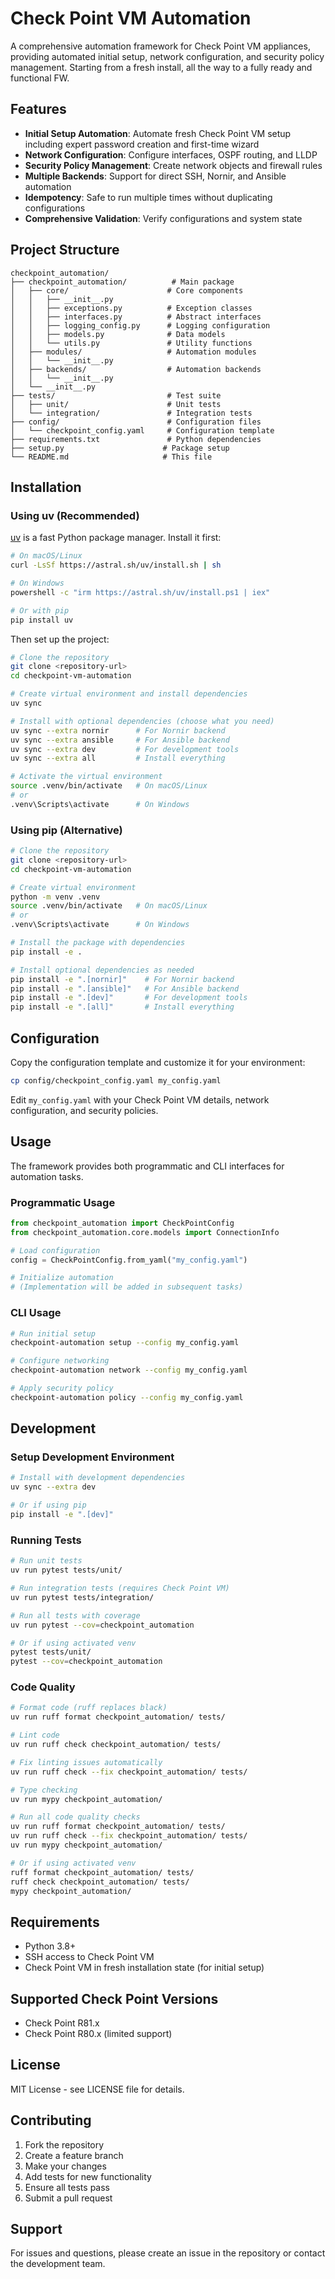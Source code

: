 # Check Point VM Automation

A comprehensive automation framework for Check Point VM appliances, providing automated initial setup, network configuration, and security policy management.
Starting from a fresh install, all the way to a fully ready and functional FW.

## Features

- **Initial Setup Automation**: Automate fresh Check Point VM setup including expert password creation and first-time wizard
- **Network Configuration**: Configure interfaces, OSPF routing, and LLDP
- **Security Policy Management**: Create network objects and firewall rules
- **Multiple Backends**: Support for direct SSH, Nornir, and Ansible automation
- **Idempotency**: Safe to run multiple times without duplicating configurations
- **Comprehensive Validation**: Verify configurations and system state

## Project Structure

```
checkpoint_automation/
├── checkpoint_automation/          # Main package
│   ├── core/                      # Core components
│   │   ├── __init__.py
│   │   ├── exceptions.py          # Exception classes
│   │   ├── interfaces.py          # Abstract interfaces
│   │   ├── logging_config.py      # Logging configuration
│   │   ├── models.py              # Data models
│   │   └── utils.py               # Utility functions
│   ├── modules/                   # Automation modules
│   │   └── __init__.py
│   ├── backends/                  # Automation backends
│   │   └── __init__.py
│   └── __init__.py
├── tests/                         # Test suite
│   ├── unit/                      # Unit tests
│   └── integration/               # Integration tests
├── config/                        # Configuration files
│   └── checkpoint_config.yaml     # Configuration template
├── requirements.txt               # Python dependencies
├── setup.py                      # Package setup
└── README.md                     # This file
```

## Installation

### Using uv (Recommended)

[uv](https://docs.astral.sh/uv/) is a fast Python package manager. Install it first:

```bash
# On macOS/Linux
curl -LsSf https://astral.sh/uv/install.sh | sh

# On Windows
powershell -c "irm https://astral.sh/uv/install.ps1 | iex"

# Or with pip
pip install uv
```

Then set up the project:

```bash
# Clone the repository
git clone <repository-url>
cd checkpoint-vm-automation

# Create virtual environment and install dependencies
uv sync

# Install with optional dependencies (choose what you need)
uv sync --extra nornir      # For Nornir backend
uv sync --extra ansible     # For Ansible backend  
uv sync --extra dev         # For development tools
uv sync --extra all         # Install everything

# Activate the virtual environment
source .venv/bin/activate   # On macOS/Linux
# or
.venv\Scripts\activate      # On Windows
```

### Using pip (Alternative)

```bash
# Clone the repository
git clone <repository-url>
cd checkpoint-vm-automation

# Create virtual environment
python -m venv .venv
source .venv/bin/activate   # On macOS/Linux
# or
.venv\Scripts\activate      # On Windows

# Install the package with dependencies
pip install -e .

# Install optional dependencies as needed
pip install -e ".[nornir]"    # For Nornir backend
pip install -e ".[ansible]"   # For Ansible backend
pip install -e ".[dev]"       # For development tools
pip install -e ".[all]"       # Install everything
```

## Configuration

Copy the configuration template and customize it for your environment:

```bash
cp config/checkpoint_config.yaml my_config.yaml
```

Edit `my_config.yaml` with your Check Point VM details, network configuration, and security policies.

## Usage

The framework provides both programmatic and CLI interfaces for automation tasks.

### Programmatic Usage

```python
from checkpoint_automation import CheckPointConfig
from checkpoint_automation.core.models import ConnectionInfo

# Load configuration
config = CheckPointConfig.from_yaml("my_config.yaml")

# Initialize automation
# (Implementation will be added in subsequent tasks)
```

### CLI Usage

```bash
# Run initial setup
checkpoint-automation setup --config my_config.yaml

# Configure networking
checkpoint-automation network --config my_config.yaml

# Apply security policy
checkpoint-automation policy --config my_config.yaml
```

## Development

### Setup Development Environment

```bash
# Install with development dependencies
uv sync --extra dev

# Or if using pip
pip install -e ".[dev]"
```

### Running Tests

```bash
# Run unit tests
uv run pytest tests/unit/

# Run integration tests (requires Check Point VM)
uv run pytest tests/integration/

# Run all tests with coverage
uv run pytest --cov=checkpoint_automation

# Or if using activated venv
pytest tests/unit/
pytest --cov=checkpoint_automation
```

### Code Quality

```bash
# Format code (ruff replaces black)
uv run ruff format checkpoint_automation/ tests/

# Lint code  
uv run ruff check checkpoint_automation/ tests/

# Fix linting issues automatically
uv run ruff check --fix checkpoint_automation/ tests/

# Type checking
uv run mypy checkpoint_automation/

# Run all code quality checks
uv run ruff format checkpoint_automation/ tests/
uv run ruff check --fix checkpoint_automation/ tests/
uv run mypy checkpoint_automation/

# Or if using activated venv
ruff format checkpoint_automation/ tests/
ruff check checkpoint_automation/ tests/
mypy checkpoint_automation/
```

## Requirements

- Python 3.8+
- SSH access to Check Point VM
- Check Point VM in fresh installation state (for initial setup)

## Supported Check Point Versions

- Check Point R81.x
- Check Point R80.x (limited support)

## License

MIT License - see LICENSE file for details.

## Contributing

1. Fork the repository
2. Create a feature branch
3. Make your changes
4. Add tests for new functionality
5. Ensure all tests pass
6. Submit a pull request

## Support

For issues and questions, please create an issue in the repository or contact the development team.